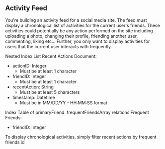 ## Activity Feed

You're building an activity feed for a social media site. The feed must display a chronological list of activities for the current user's friends. These activities could potentially be any action performed on the site including uploading a photo, changing their profile, friending another user, commenting, liking etc... Further, you only want to display activities for users that the current user interacts with frequently.

Nested Index List
Recent Actions Document:
* actionID: Integer
    * Must be at least 1 character
* friendID: Integer
    * Must be at least 1 character
* recentAction: String
    * Must be at least 5 characters
* timestamp: Datetime
    * Must be in MM/DD/YY - HH:MM:SS format

Index Table of primaryFriend: frequentFriendsArray relations
Frequent Friends:
* friendID: Integer

To display chronological activities, simply filter recent actions by frequent friends id